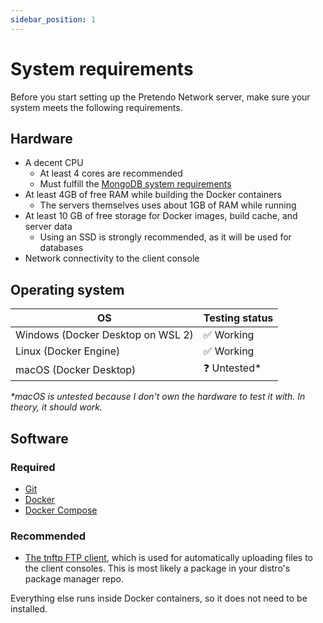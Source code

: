 ```yaml
---
sidebar_position: 1
---
```


# System requirements

Before you start setting up the Pretendo Network server, make sure your system meets the following requirements.

## Hardware

- A decent CPU
  - At least 4 cores are recommended
  - Must fulfill the
    [MongoDB system requirements](https://www.mongodb.com/docs/ops-manager/current/tutorial/provisioning-prep/)
- At least 4GB of free RAM while building the Docker containers
  - The servers themselves uses about 1GB of RAM while running
- At least 10 GB of free storage for Docker images, build cache, and server data
  - Using an SSD is strongly recommended, as it will be used for databases
- Network connectivity to the client console

## Operating system

| OS                                | Testing status |
| --------------------------------- | -------------- |
| Windows (Docker Desktop on WSL 2) | ✅ Working     |
| Linux (Docker Engine)             | ✅ Working     |
| macOS (Docker Desktop)            | ❓ Untested\*  |

_\*macOS is untested because I don't own the hardware to test it with. In theory, it should work._

## Software

### Required

- [Git](https://git-scm.com/downloads/)
- [Docker](https://docs.docker.com/get-docker/)
- [Docker Compose](https://docs.docker.com/compose/install/)

### Recommended

- [The tnftp FTP client](https://en.wikipedia.org/wiki/Tnftp), which is used for automatically uploading files to the
  client consoles. This is most likely a package in your distro's package manager repo.

Everything else runs inside Docker containers, so it does not need to be installed.
